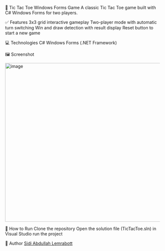 🎲 Tic Tac Toe Windows Forms Game
A classic Tic Tac Toe game built with C# Windows Forms for two players.

✅ Features
3x3 grid interactive gameplay
Two-player mode with automatic turn switching
Win and draw detection with result display
Reset button to start a new game

💻 Technologies
C#
Windows Forms (.NET Framework)

🖼️ Screenshot

<img width="519" alt="image" src="https://github.com/user-attachments/assets/d6dc6c1b-e981-4c90-be5b-b2cb025f87a0" />

🔧 How to Run
Clone the repository
Open the solution file (TicTacToe.sln) in Visual Studio
run the project


🧠 Author
[Sidi Abdullah Lemrabott]([https://github.com/SidiAbdullah])
